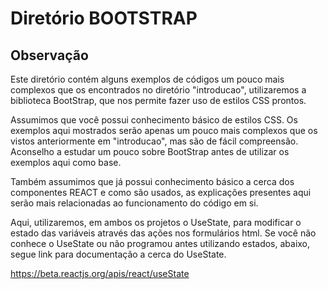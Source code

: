 # **Diretório BOOTSTRAP**

## **Observação**

Este diretório contém alguns exemplos de códigos um pouco mais complexos que os encontrados no diretório "introducao",
utilizaremos a biblioteca BootStrap, que nos permite fazer uso de estilos CSS prontos.

Assumimos que você possui conhecimento básico de estilos CSS. Os exemplos aqui mostrados serão apenas um pouco mais complexos
que os vistos anteriormente em "introducao", mas são de fácil compreensão. Aconselho a estudar um pouco sobre BootStrap antes
de utilizar os exemplos aqui como base.

Também assumimos que já possui conhecimento básico a cerca dos componentes REACT e como são usados, as explicações presentes aqui
serão mais relacionadas ao funcionamento do código em si.

Aqui, utilizaremos, em ambos os projetos o UseState, para modificar o estado das variáveis através das ações nos formulários html.
Se você não conhece o UseState ou não programou antes utilizando estados, abaixo, segue link para documentação a cerca do UseState.

  https://beta.reactjs.org/apis/react/useState
